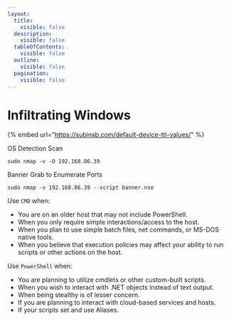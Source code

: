 ```yaml
---
layout:
  title:
    visible: false
  description:
    visible: false
  tableOfContents:
    visible: false
  outline:
    visible: false
  pagination:
    visible: false
---
```


# Infiltrating Windows

{% embed url="https://subinsb.com/default-device-ttl-values/" %}

OS Detection Scan

```
sudo nmap -v -O 192.168.86.39
```

Banner Grab to Enumerate Ports

```
sudo nmap -v 192.168.86.39 --script banner.nse
```

Use `CMD` when:

* You are on an older host that may not include PowerShell.
* When you only require simple interactions/access to the host.
* When you plan to use simple batch files, net commands, or MS-DOS native tools.
* When you believe that execution policies may affect your ability to run scripts or other actions on the host.

Use `PowerShell` when:

* You are planning to utilize cmdlets or other custom-built scripts.
* When you wish to interact with .NET objects instead of text output.
* When being stealthy is of lesser concern.
* If you are planning to interact with cloud-based services and hosts.
* If your scripts set and use Aliases.
